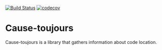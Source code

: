 [![Build Status](https://travis-ci.org/UNIVALENCE/cause-toujours.svg?branch=master)](https://travis-ci.org/UNIVALENCE/cause-toujours)
[![codecov](https://codecov.io/gh/UNIVALENCE/cause-toujours/branch/master/graph/badge.svg)](https://codecov.io/gh/UNIVALENCE/cause-toujours)

# Cause-toujours

Cause-toujours is a library that gathers information about code location.
